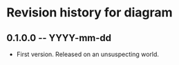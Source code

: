 # Revision history for diagram

## 0.1.0.0 -- YYYY-mm-dd

* First version. Released on an unsuspecting world.
